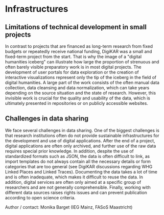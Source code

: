 # Infrastructures

## Limitations of technical development in small projects

In contrast to projects that are financed as long-term research from fixed budgets or repeatedly receive national funding, 
DigiKAR was a small and fixed-term project from the start. 
That is why the image of a "digital humanities iceberg" can illustrate how large the proportion of strenuous and often
barely visible preparatory work is in most digital projects. 
The development of user portals for data exploration or the creation of interactive visualizations represent only the tip 
of the iceberg in the field of digital humanities. A large part of the work consists of the often manual data collection, 
data cleansing and data normalization, which can take years depending on the source situation and the state of research. 
However, this invisible work is crucial for the quality and usability of the data, which is ultimately presented in 
repositories or on publicly accessible websites.

## Challenges in data sharing

We face several challenges in data sharing. One of the biggest challenges is that research institutions often do not 
provide sustainable infrastructures for the development and use of digital applications. After the end of a project, 
digital applications are often only archived, and further use of the raw data requires special prior knowledge. 
In addition, despite the use of standardized formats such as JSON, the data is often difficult to link, as import 
templates do not always contain all the necessary details or form categories that are too general 
(see DigiKAR discussions regarding WHG Linked Places and Linked Traces). Documenting the data takes a lot of time and is 
often inadequate, which makes it difficult to reuse the data. In addition, digital services are often only aimed at a 
specific group of researchers and are not generally comprehensible. Finally, working with different data sources raises 
rights issues and can prevent publication according to open science criteria.

Author / contact: Monika Barget (IEG Mainz, FASoS Maastricht)
